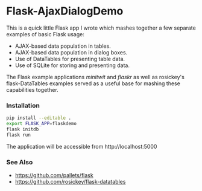 Flask-AjaxDialogDemo
====================

This is a quick little Flask app I wrote which mashes together a few separate examples
of basic Flask usage:

* AJAX-based data population in tables.
* AJAX-based data population in dialog boxes.
* Use of DataTables for presenting table data.
* Use of SQLite for storing and presenting data.

The Flask example applications *minitwit* and *flaskr* as well as rosickey's flask-DataTables
examples served as a useful base for mashing these capabilities together.

### Installation ###

```bash
pip install --editable .
export FLASK_APP=flaskdemo
flask initdb
flask run
```

The application will be accessible from http://localhost:5000

### See Also ###

* https://github.com/pallets/flask
* https://github.com/rosickey/flask-datatables
